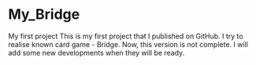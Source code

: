# My_Bridge
My first project
This is my first project that I published on GitHub.
I try to realise known card game - Bridge.
Now, this version is not complete. I will add some new developments when they will be ready.
